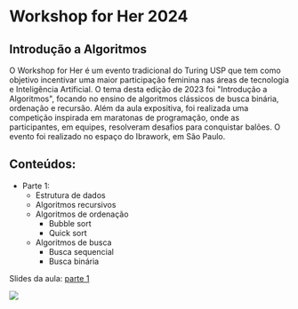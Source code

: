 # Workshop for Her 2024
## Introdução a Algoritmos

O Workshop for Her é um evento tradicional do Turing USP que tem como objetivo incentivar uma maior participação feminina nas áreas de tecnologia e Inteligência Artificial. O tema desta edição de 2023 foi "Introdução a Algoritmos", focando no ensino de algoritmos clássicos de busca binária, ordenação e recursão. Além da aula expositiva, foi realizada uma competição inspirada em maratonas de programação, onde as participantes, em equipes, resolveram desafios para conquistar balões. O evento foi realizado no espaço do Ibrawork, em São Paulo.

## Conteúdos:

- Parte 1:
  - Estrutura de dados
  - Algoritmos recursivos
  - Algoritmos de ordenação
    - Bubble sort
    - Quick sort
  - Algoritmos de busca
    - Busca sequencial
    - Busca binária

Slides da aula: [parte 1](https://docs.google.com/presentation/d/1N0p5pOySKGGabFSNXvw4twFH8T1uXWy6/edit?usp=sharing&ouid=110086969742463916596&rtpof=true&sd=true)


<img src="/img/evento.jpeg">
